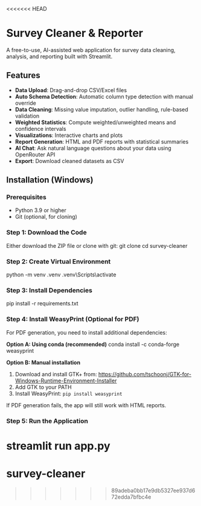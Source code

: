 <<<<<<< HEAD
# Survey Cleaner & Reporter

A free-to-use, AI-assisted web application for survey data cleaning, analysis, and reporting built with Streamlit.

## Features

- **Data Upload**: Drag-and-drop CSV/Excel files
- **Auto Schema Detection**: Automatic column type detection with manual override
- **Data Cleaning**: Missing value imputation, outlier handling, rule-based validation
- **Weighted Statistics**: Compute weighted/unweighted means and confidence intervals
- **Visualizations**: Interactive charts and plots
- **Report Generation**: HTML and PDF reports with statistical summaries
- **AI Chat**: Ask natural language questions about your data using OpenRouter API
- **Export**: Download cleaned datasets as CSV

## Installation (Windows)

### Prerequisites
- Python 3.9 or higher
- Git (optional, for cloning)

### Step 1: Download the Code
Either download the ZIP file or clone with git:
git clone <your-repo-url>
cd survey-cleaner

### Step 2: Create Virtual Environment
python -m venv .venv
.venv\Scripts\activate

### Step 3: Install Dependencies
pip install -r requirements.txt

### Step 4: Install WeasyPrint (Optional for PDF)
For PDF generation, you need to install additional dependencies:

**Option A: Using conda (recommended)**
conda install -c conda-forge weasyprint

**Option B: Manual installation**
1. Download and install GTK+ from: https://github.com/tschoonj/GTK-for-Windows-Runtime-Environment-Installer
2. Add GTK to your PATH
3. Install WeasyPrint: `pip install weasyprint`

If PDF generation fails, the app will still work with HTML reports.

### Step 5: Run the Application
streamlit run app.py
=======
# survey-cleaner
>>>>>>> 89adeba0bb17e9db5327ee937d672edda7bfbc4e
